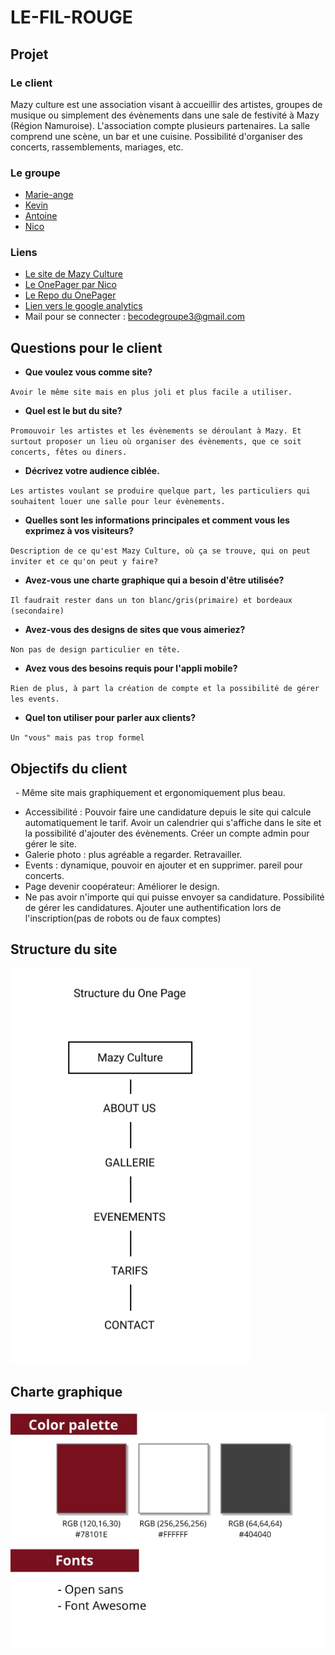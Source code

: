 # LE-FIL-ROUGE

## Projet
### Le client
Mazy culture est une association visant à accueillir des artistes, groupes de musique ou simplement des évènements dans une sale de festivité à Mazy (Région Namuroise).
L'association compte plusieurs partenaires.
La salle comprend une scène, un bar et une cuisine. Possibilité d'organiser des concerts, rassemblements, mariages, etc.

### Le groupe
* [Marie-ange](https://github.com/bouchat-marieange)
* [Kevin](https://github.com/ksomao)
* [Antoine](https://github.com/GjeloshajAntoine)
* [Nico](https://github.com/Ezaaii)

### Liens
* [Le site de Mazy Culture](http://www.mazyculture.org/)
* [Le OnePager par Nico](https://ezaaii.github.io/OnePager/index.html)
* [Le Repo du OnePager](https://github.com/Ezaaii/OnePager)
* [Lien vers le google analytics](https://analytics.google.com/analytics/web/#embed/report-home/a112538168w167729326p167921634/)
* Mail pour se connecter : becodegroupe3@gmail.com

## Questions pour le client

* **Que voulez vous comme site?**

``
Avoir le même site mais en plus joli et plus facile a utiliser.
``
* **Quel est le but du site?**

``
Promouvoir les artistes et les évènements se déroulant à Mazy. Et surtout proposer un lieu où organiser des évènements, que ce soit concerts, fêtes ou diners.
``
* **Décrivez votre audience ciblée.**

``
Les artistes voulant se produire quelque part, les particuliers qui souhaitent louer une salle pour leur évènements.
``
* **Quelles sont les informations principales et comment vous les exprimez à vos visiteurs?**

``
Description de ce qu'est Mazy Culture, où ça se trouve, qui on peut inviter et ce qu'on peut y faire?
``
* **Avez-vous une charte graphique qui a besoin d'être utilisée?**

``
Il faudrait rester dans un ton blanc/gris(primaire) et bordeaux (secondaire)
``
* **Avez-vous des designs de sites que vous aimeriez?** 

``
Non pas de design particulier en tête.
``

* **Avez vous des besoins requis pour l'appli mobile?**

``
Rien de plus, à part la création de compte et la possibilité de gérer les events.
``

* **Quel ton utiliser pour parler aux clients?**

``
Un "vous" mais pas trop formel
``
## Objectifs du client
   - Même site mais graphiquement et ergonomiquement plus beau.
   - Accessibilité : Pouvoir faire une candidature depuis le site qui calcule automatiquement le tarif. Avoir un calendrier qui s'affiche dans le site et la possibilité d'ajouter des évènements. Créer un compte admin pour gérer le site.
   - Galerie photo : plus agréable a regarder. Retravailler.
   - Events : dynamique, pouvoir en ajouter et en supprimer. pareil pour concerts.
   - Page devenir coopérateur: Améliorer le design.
   - Ne pas avoir n'importe qui qui puisse envoyer sa candidature. Possibilité de gérer les candidatures. Ajouter une authentification lors de l'inscription(pas de robots ou de faux comptes)
   
## Structure du site
![Image de la structure](https://github.com/Ezaaii/LE-FIL-ROUGE/blob/master/imagestructure.png)

## Charte graphique
![Charte graphique pour le site de mazy](https://github.com/Ezaaii/LE-FIL-ROUGE/blob/master/charte2.jpeg)
